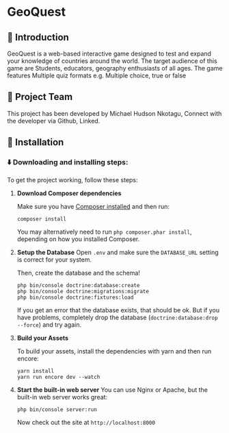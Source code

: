 # GeoQuest

## 🏁 Introduction

GeoQuest is a web-based interactive game designed to test and expand your knowledge of countries around the world. The target audience of this game are Students, educators, geography enthusiasts of all ages.
The game features Multiple quiz formats e.g. Multiple choice, true or false

## 🤝 Project Team
This project has been developed by Michael Hudson Nkotagu, Connect with the developer via Github, Linked.

## 🔧 Installation
### ⬇️ Downloading and installing steps:

To get the project working, follow these steps:

1. **Download Composer dependencies**

    Make sure you have [Composer installed](https://getcomposer.org/download/) and then run:
    ```
    composer install
    ```
    You may alternatively need to run `php composer.phar install`, depending
    on how you installed Composer.


2. **Setup the Database**
    Open `.env` and make sure the `DATABASE_URL` setting is
    correct for your system.
    
    Then, create the database and the schema!
    
    ```
    php bin/console doctrine:database:create
    php bin/console doctrine:migrations:migrate
    php bin/console doctrine:fixtures:load
    ```

    If you get an error that the database exists, that should
    be ok. But if you have problems, completely drop the
    database (`doctrine:database:drop --force`) and try again.


3. **Build your Assets**

    To build your assets, install the dependencies with yarn and then
    run encore:
    
    ```
    yarn install
    yarn run encore dev --watch
    ```

4. **Start the built-in web server**
    You can use Nginx or Apache, but the built-in web server works
    great:
    
    ```
    php bin/console server:run
    ```
   Now check out the site at `http://localhost:8000`
